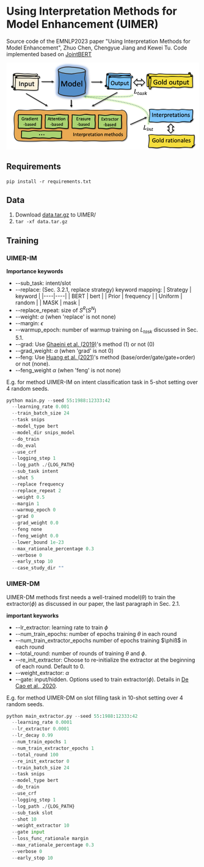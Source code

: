 # Using Interpretation Methods for Model Enhancement (UIMER)
Source code of the EMNLP2023 paper "Using Interpretation Methods for Model Enhancement", Zhuo Chen, Chengyue Jiang and Kewei Tu. Code implemented based on [JointBERT](https://github.com/monologg/JointBERT)

![avatar](figs/frame.png)

## Requirements
```
pip install -r requirements.txt
```
## Data
1. Download [data.tar.gz](https://drive.google.com/file/d/1NggK7r44enD3JYHVdc8X68h_QbJ-ifQk/view?usp=sharing) to UIMER/
2. ```tar -xf data.tar.gz```

## Training

### UIMER-IM

__Importance keywords__

- --sub_task: intent/slot
- --replace: (Sec. 3.2.1, replace strategy) keyword mapping:
    | Strategy | keyword |
    |----|----|
    | BERT | bert |
    | Prior | frequency |
    | Uniform | random |
    | MASK | mask |
- --replace_repeat: size of $S^R(S^N)$
- --weight: $\alpha$ (when 'replace' is not none)
- --margin: $\epsilon$
- --warmup_epoch: number of warmup training on $L
_{task}$ discussed in Sec. 5.1.
- --grad: Use [Ghaeini et al. (2019)](https://arxiv.org/pdf/1902.08649.pdf)'s method (1) or not (0)
- --grad_weight: $\alpha$ (when 'grad' is not 0)
- --feng: Use [Huang et al. (2021)](https://aclanthology.org/2021.acl-long.433.pdf)'s method (base/order/gate/gate+order) or not (none).
- --feng_weight $\alpha$ (when 'feng' is not none)

E.g. for method UIMER-IM on intent classification task in 5-shot setting over 4 random seeds.

```python
python main.py --seed 55:1988:12333:42
  --learning_rate 0.001 
  --train_batch_size 24 
  --task snips 
  --model_type bert 
  --model_dir snips_model 
  --do_train
  --do_eval
  --use_crf 
  --logging_step 1 
  --log_path ./{LOG_PATH} 
  --sub_task intent 
  --shot 5 
  --replace frequency 
  --replace_repeat 2 
  --weight 0.5 
  --margin 1 
  --warmup_epoch 0
  --grad 0 
  --grad_weight 0.0 
  --feng none 
  --feng_weight 0.0 
  --lower_bound 1e-23 
  --max_rationale_percentage 0.3 
  --verbose 0 
  --early_stop 10
  --case_study_dir ""
```

### UIMER-DM
UIMER-DM methods first needs a well-trained model($\theta$) to train the extractor($\phi$) as discussed in our paper, the last paragraph in Sec. 2.1.

__important keyworks__

- --lr_extractor: learning rate to train $\phi$
- --num_train_epochs: number of epochs training $\theta$ in each round
- --num_train_extractor_epochs number of epochs training $\phiß$ in each round
- --total_round: number of rounds of training $\theta$ and $\phi$.
- --re_init_extractor: Choose to re-initialize the extractor at the beginning of each round. Default to 0.
- --weight_extractor: $\alpha$
- --gate: input/hidden. Options used to train extractor($\phi$). Details in [De Cao et al., 2020](https://aclanthology.org/2020.emnlp-main.262.pdf).

E.g. for method UIMER-DM on slot filling task in 10-shot setting over 4 random seeds.

``` python
python main_extractor.py --seed 55:1988:12333:42 
  --learning_rate 0.0001 
  --lr_extractor 0.0001 
  --lr_decay 0.99 
  --num_train_epochs 1 
  --num_train_extractor_epochs 1 
  --total_round 100 
  --re_init_extractor 0 
  --train_batch_size 24 
  --task snips 
  --model_type bert 
  --do_train   
  --use_crf   
  --logging_step 1 
  --log_path ./{LOG_PATH} 
  --sub_task slot 
  --shot 10 
  --weight_extractor 10 
  --gate input 
  --loss_func_rationale margin 
  --max_rationale_percentage 0.3 
  --verbose 0 
  --early_stop 10
```

